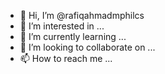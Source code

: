 - 👋 Hi, I’m @rafiqahmadmphilcs
- 👀 I’m interested in ...
- 🌱 I’m currently learning ...
- 💞️ I’m looking to collaborate on ...
- 📫 How to reach me ...

<!---
rafiqahmadmphilcs/rafiqahmadmphilcs is a ✨ special ✨ repository because its `README.md` (this file) appears on your GitHub profile.
You can click the Preview link to take a look at your changes.
--->
